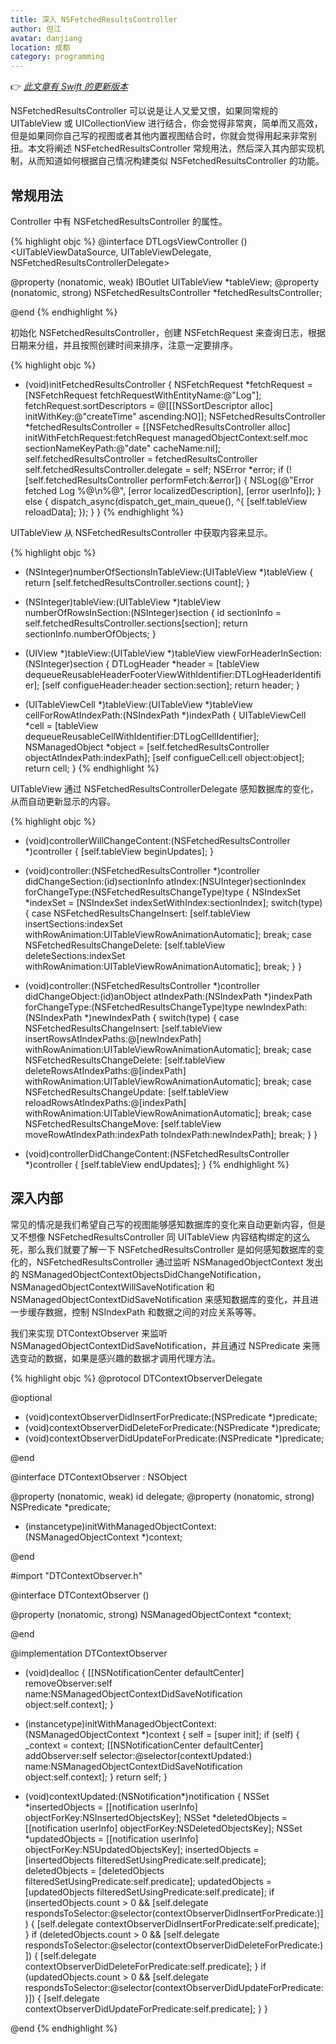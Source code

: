 ```yaml
---
title: 深入 NSFetchedResultsController
author: 但江
avatar: danjiang
location: 成都
category: programming
---
```


👉 *[此文章有 Swift 的更新版本](/programming/2016/05/16/core-data-nsfetchedresultscontroller/)*

NSFetchedResultsController 可以说是让人又爱又恨，如果同常规的 UITableView 或 UICollectionView 进行结合，你会觉得非常爽，简单而又高效，但是如果同你自己写的视图或者其他内置视图结合时，你就会觉得用起来非常别扭。本文将阐述 NSFetchedResultsController 常规用法，然后深入其内部实现机制，从而知道如何根据自己情况构建类似 NSFetchedResultsController 的功能。

## 常规用法 

Controller 中有 NSFetchedResultsController 的属性。

{% highlight objc %}
@interface DTLogsViewController () <UITableViewDataSource, UITableViewDelegate, NSFetchedResultsControllerDelegate>

@property (nonatomic, weak) IBOutlet UITableView *tableView;
@property (nonatomic, strong) NSFetchedResultsController *fetchedResultsController;

@end
{% endhighlight %}

初始化 NSFetchedResultsController，创建 NSFetchRequest 来查询日志，根据日期来分组，并且按照创建时间来排序，注意一定要排序。

{% highlight objc %}
- (void)initFetchedResultsController {
  NSFetchRequest *fetchRequest = [NSFetchRequest fetchRequestWithEntityName:@"Log"];
  fetchRequest.sortDescriptors = @[[[NSSortDescriptor alloc] initWithKey:@"createTime" ascending:NO]];
  NSFetchedResultsController *fetchedResultsController = [[NSFetchedResultsController alloc] initWithFetchRequest:fetchRequest
                                                                                               managedObjectContext:self.moc
                                                                                                 sectionNameKeyPath:@"date"
                                                                                                          cacheName:nil];
  self.fetchedResultsController = fetchedResultsController
  self.fetchedResultsController.delegate = self;
  NSError *error;
  if (![self.fetchedResultsController performFetch:&error]) {
    NSLog(@"Error fetched Log %@\n%@", [error localizedDescription], [error userInfo]);
  } else {
    dispatch_async(dispatch_get_main_queue(), ^{
      [self.tableView reloadData];
    });
  }
}
{% endhighlight %}

UITableView 从 NSFetchedResultsController 中获取内容来显示。

{% highlight objc %}
- (NSInteger)numberOfSectionsInTableView:(UITableView *)tableView {
  return [self.fetchedResultsController.sections count];
}

- (NSInteger)tableView:(UITableView *)tableView numberOfRowsInSection:(NSInteger)section {
  id<NSFetchedResultsSectionInfo> sectionInfo = self.fetchedResultsController.sections[section];
  return sectionInfo.numberOfObjects;
}

- (UIView *)tableView:(UITableView *)tableView viewForHeaderInSection:(NSInteger)section {
  DTLogHeader *header = [tableView dequeueReusableHeaderFooterViewWithIdentifier:DTLogHeaderIdentifier];
  [self configueHeader:header section:section];
  return header;
}

- (UITableViewCell *)tableView:(UITableView *)tableView cellForRowAtIndexPath:(NSIndexPath *)indexPath {
  UITableViewCell *cell = [tableView dequeueReusableCellWithIdentifier:DTLogCellIdentifier];
  NSManagedObject *object = [self.fetchedResultsController objectAtIndexPath:indexPath];
  [self configueCell:cell object:object];
  return cell;
}
{% endhighlight %}

UITableView 通过 NSFetchedResultsControllerDelegate 感知数据库的变化，从而自动更新显示的内容。

{% highlight objc %}
- (void)controllerWillChangeContent:(NSFetchedResultsController *)controller {
  [self.tableView beginUpdates];
}

- (void)controller:(NSFetchedResultsController *)controller didChangeSection:(id<NSFetchedResultsSectionInfo>)sectionInfo atIndex:(NSUInteger)sectionIndex forChangeType:(NSFetchedResultsChangeType)type {
  NSIndexSet *indexSet = [NSIndexSet indexSetWithIndex:sectionIndex];
  switch(type) {
    case NSFetchedResultsChangeInsert:
      [self.tableView insertSections:indexSet withRowAnimation:UITableViewRowAnimationAutomatic];
      break;
    case NSFetchedResultsChangeDelete:
      [self.tableView deleteSections:indexSet withRowAnimation:UITableViewRowAnimationAutomatic];
      break;
  }
}

- (void)controller:(NSFetchedResultsController *)controller didChangeObject:(id)anObject atIndexPath:(NSIndexPath *)indexPath forChangeType:(NSFetchedResultsChangeType)type newIndexPath:(NSIndexPath *)newIndexPath {
   switch(type) {
     case NSFetchedResultsChangeInsert:
       [self.tableView insertRowsAtIndexPaths:@[newIndexPath] withRowAnimation:UITableViewRowAnimationAutomatic];
       break;
     case NSFetchedResultsChangeDelete:
       [self.tableView deleteRowsAtIndexPaths:@[indexPath] withRowAnimation:UITableViewRowAnimationAutomatic];
       break;
     case NSFetchedResultsChangeUpdate:
       [self.tableView reloadRowsAtIndexPaths:@[indexPath] withRowAnimation:UITableViewRowAnimationAutomatic];
       break;
     case NSFetchedResultsChangeMove:
       [self.tableView moveRowAtIndexPath:indexPath toIndexPath:newIndexPath];
       break;
   }
}

- (void)controllerDidChangeContent:(NSFetchedResultsController *)controller {
  [self.tableView endUpdates];
}
{% endhighlight %}

## 深入内部

常见的情况是我们希望自己写的视图能够感知数据库的变化来自动更新内容，但是又不想像 NSFetchedResultsController 同 UITableView 内容结构绑定的这么死，那么我们就要了解一下 NSFetchedResultsController 是如何感知数据库的变化的，NSFetchedResultsController 通过监听 NSManagedObjectContext 发出的 NSManagedObjectContextObjectsDidChangeNotification， NSManagedObjectContextWillSaveNotification 和 NSManagedObjectContextDidSaveNotification 来感知数据库的变化，并且进一步缓存数据，控制 NSIndexPath 和数据之间的对应关系等等。

我们来实现 DTContextObserver 来监听 NSManagedObjectContextDidSaveNotification，并且通过 NSPredicate 来筛选变动的数据，如果是感兴趣的数据才调用代理方法。

{% highlight objc %}
@protocol DTContextObserverDelegate <NSObject>

@optional
- (void)contextObserverDidInsertForPredicate:(NSPredicate *)predicate;
- (void)contextObserverDidDeleteForPredicate:(NSPredicate *)predicate;
- (void)contextObserverDidUpdateForPredicate:(NSPredicate *)predicate;

@end

@interface DTContextObserver : NSObject

@property (nonatomic, weak) id<DTContextObserverDelegate> delegate;
@property (nonatomic, strong) NSPredicate *predicate;

- (instancetype)initWithManagedObjectContext:(NSManagedObjectContext *)context;

@end


#import "DTContextObserver.h"

@interface DTContextObserver ()

@property (nonatomic, strong) NSManagedObjectContext *context;

@end

@implementation DTContextObserver

- (void)dealloc {
  [[NSNotificationCenter defaultCenter] removeObserver:self name:NSManagedObjectContextDidSaveNotification object:self.context];
}

- (instancetype)initWithManagedObjectContext:(NSManagedObjectContext *)context {
  self = [super init];
  if (self) {
    _context = context;
    [[NSNotificationCenter defaultCenter] addObserver:self selector:@selector(contextUpdated:) name:NSManagedObjectContextDidSaveNotification object:self.context];
  }
  return self;
}

- (void)contextUpdated:(NSNotification*)notification {
  NSSet *insertedObjects = [[notification userInfo] objectForKey:NSInsertedObjectsKey];
  NSSet *deletedObjects = [[notification userInfo] objectForKey:NSDeletedObjectsKey];
  NSSet *updatedObjects = [[notification userInfo] objectForKey:NSUpdatedObjectsKey];
  insertedObjects = [insertedObjects filteredSetUsingPredicate:self.predicate];
  deletedObjects = [deletedObjects filteredSetUsingPredicate:self.predicate];
  updatedObjects = [updatedObjects filteredSetUsingPredicate:self.predicate];
  if (insertedObjects.count > 0 && [self.delegate respondsToSelector:@selector(contextObserverDidInsertForPredicate:)]) {
    [self.delegate contextObserverDidInsertForPredicate:self.predicate];
  }
  if (deletedObjects.count > 0 && [self.delegate respondsToSelector:@selector(contextObserverDidDeleteForPredicate:)]) {
    [self.delegate contextObserverDidDeleteForPredicate:self.predicate];
  }
  if (updatedObjects.count > 0 && [self.delegate respondsToSelector:@selector(contextObserverDidUpdateForPredicate:)]) {
    [self.delegate contextObserverDidUpdateForPredicate:self.predicate];
  }
}

@end
{% endhighlight %}
